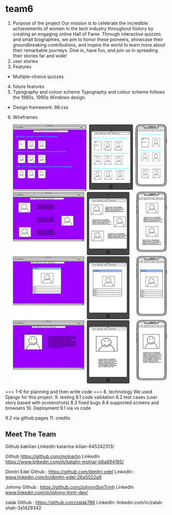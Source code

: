 # team6

1. Purpose of the project
Our mission is to celebrate the incredible achievements of women in the tech industry throughout history by creating an engaging online Hall of Fame. Through interactive quizzes and small biographies, we aim to honor these pioneers, showcase their groundbreaking contributions, and inspire the world to learn more about their remarkable journeys. Dive in, have fun, and join us in spreading their stories far and wide!
2. user stories 
3. Features 
- Multiple-choice quizzes 
4. future features 
5. Typography and colour scheme 
Typography and colour scheme follows the 1980s, 1990s Windows design. 
- Design framework: 98.css 
6. Wireframes 

   ![home page](documentation/wireframes/Home_page.png) 
   ![meet the team](/documentation/wireframes/Meet_the_team_page.png) 
   ![quiz](/documentation/wireframes/Quiz_page.png) 
   ![women's profile](/documentation/wireframes/Women_profile.png) 

=== 1-6 for planning and then write code === 
8. technology 
 We used Django for this project. 
9. testing 
   8.1 code validation 
   8.2 test cases (user story based with screenshots) 
   8.3 fixed bugs 
   8.4 supported screens and browsers 
10. Deployment 
   9.1 via vs code 
   
   9.2 via github pages 
11. credits 


## Meet The Team 

Github kakilian
LinkedIn  katarina-kilian-645242313/

Github https://github.com/molnarlin
LinkedIn https://www.linkedin.com/in/katalin-molnar-b6a694165/

Dimitri Edel
Github : https://github.com/dimitri-edel
LinkedIn : www.linkedin.com/in/dimitri-edel-26a5022a9

Johnny
Github : https://github.com/JohnnySonTrinh
LinkedIn www.linkedin.com/in/johnny-trinh-dev/

zalak 
Github : https://github.com/zalak786
LinkedIn: linkedin.com/in/zalak-shah-3a1429342

